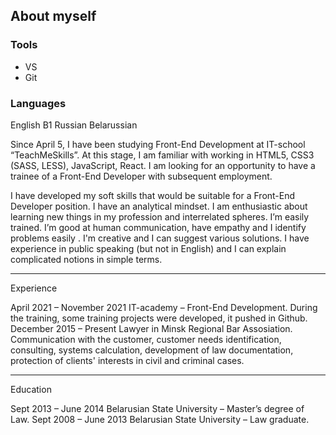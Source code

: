 ## About myself

### Tools

- VS
- Git

### Languages

English В1
Russian
Belarussian

Since April 5, I have been studying Front-End Development at IT-school “TeachMeSkills”. At this stage, I am familiar with working in HTML5, CSS3 (SASS, LESS), JavaScript, React. I am looking for an opportunity to have a trainee of a Front-End Developer with subsequent employment.

I have developed my soft skills that would be suitable for a Front-End Developer position. I have an analytical mindset. I am enthusiastic about learning new things in my profession and interrelated spheres. I’m easily trained. I’m good at human communication, have empathy and I identify problems easily . I'm creative and I can suggest various solutions. I have experience in public speaking (but not in English) and I can explain complicated notions in simple terms.

---

Experience

April 2021 – November 2021 IT-academy – Front-End Development.
During the training, some training projects were developed, it pushed in Github.
December 2015 – Present Lawyer in Minsk Regional Bar Assosiation.
Communication with the customer, customer needs identification, consulting, systems calculation, development of law documentation, protection of clients' interests in civil and criminal cases.

---

Education

Sept 2013 – June 2014 Belarusian State University – Master’s degree of Law.
Sept 2008 – June 2013 Belarusian State University – Law graduate.

